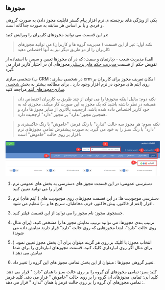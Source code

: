 ﻿## مجوزها

یکی از ویژگی های برجسته ی نرم افزار پیام گستر قابلیت مجوز دادن به صورت گروهی و فردی و یا بر اساس هر سابقه به صورت جداگانه است.

در این قسمت می توانید مجوزهای کاربران را ویرایش کنید:

> نکته اول: غیر از این قسمت ( مدیریت گروه ها و کاربران) می توانید مجوزهای کاربران را از دو طریق دیگر نیز به آنها اختصاص دهید:


الف) مدیریت شعب - دپارتمان و سمت: که در آن مجوزها تعیین و سپس با استفاده از تفویض حکم از قسمت[ مدیریت حکم های پرسنلی ](https://github.com/1stco/PayamGostarDocs/blob/master/help%202.5.4/Settings/Personnel-command-management/Personnel-command-management.md)مجوزهای آن در اختیار کاربر قرار می گیرد.


ب) شخصی سازی CRM : در شخصی سازی crm امکان تعریف مجوز برای کاربران  بر روی آیتم های موجود در نرم افزار وجود دارد . برای مطالعه بیشتر به بخش[ شخصی سازی-مجوزهای آیتم ](https://github.com/1stco/PayamGostarDocs/blob/master/help%202.5.4/Settings/Personalization-crm/Overview/General-information/Item-permissions/Item-permissions.md)مراجعه کنید.

> نکته دوم: بدلیل اینکه مجوزها را می توان از چند طریق به کاربران اختصاص داد، همیشه در نظر داشته باشید که یک مجوز به این صورت کار میکند، مجوزی که به خود کاربر اختصاص داده شده باشد، ارجحیت بالاتری از سایر مجوز ها دارد و  همچنین مجور"ندارد" بر مجوز "دارد" ارجحیت دارد.

> نکته سوم: هر مجوز سه حالت "ندارد" با رنگ قرمز، "خاموش" با رنگ خاکستری و "دارد" با رنگ سبز را به خود می گیرد. به صورت پیشفرض تمامی مجوزهای نرم افزار بر روی حالت "خاموش" است.

![](Privileges11%20(1).png)

1. دسترسی عمومی: در این قسمت مجوز های دسترسی به بخش های عمومی نرم افزار را می توانید تعیین کنید.

2. دسترسی موجودیت ها: در این قسمت مجوزهای روی موجودیت های ( آیتم های) نرم افزار (اعم از فاکتور، پیش فاکتور، فرم، مخاطبان، سرنخ ها و ...) تنظیم می شود.

3. جستجوی مجوز: نام مجوز را می توانید از این قسمت فیلتر کنید.

4. ترتیب بندی مجوزها: می توانید ترتیب نمایش مجوز ها را مشخص کنید. (برای مثال روی حالت "دارد"، ابتدا مجوزهایی که روی حالت "دارد" قرار دارند نمایش داده می شوند)

5.  انتخاب مجوز: با کلیک بر روی هر گزینه میتوان برای آن بخش مجوز تعیین نمود. ( برای مثال اگر روی انبارداری کلیک کنید، قسمت مجوزهای انبارداری را برای شما نمایش می دهد.)

6.  تغییر گروهی مجوزها :  میتوان از این بخش تمامی مجوز های این گروه را تغییر داد.

کلید سبز: تمامی مجوزهای آن گروه را بر روی حالت سبز یا همان "دارد " قرار می دهد.
کلید آبی: تمامی مجوزهای آن گروه را بر روی حالت "خاموش " قرار می دهد.
کلید قرمز : تمامی مجوزهای آن گروه را بر روی حالت قرمز یا همان "ندارد " قرار می دهد.



